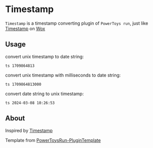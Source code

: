 ﻿# Timestamp

`Timestamp` is a timestamp converting plugin of `PowerToys run`,
just like [Timestamp](https://github.com/arieslee/timestampforwox)
on [Wox](https://github.com/Wox-launcher/Wox)

## Usage

convert unix timestamp to date string:

```
ts 1709864813
```

convert unix timestamp with milliseconds to date string:

```
ts 1709864813000
```

convert date string to unix timestamp:

```
ts 2024-03-08 10:26:53
```

## About

Inspired by [Timestamp](https://github.com/arieslee/timestampforwox)

Template from [PowerToysRun-PluginTemplate](https://github.com/8LWXpg/PowerToysRun-PluginTemplate)